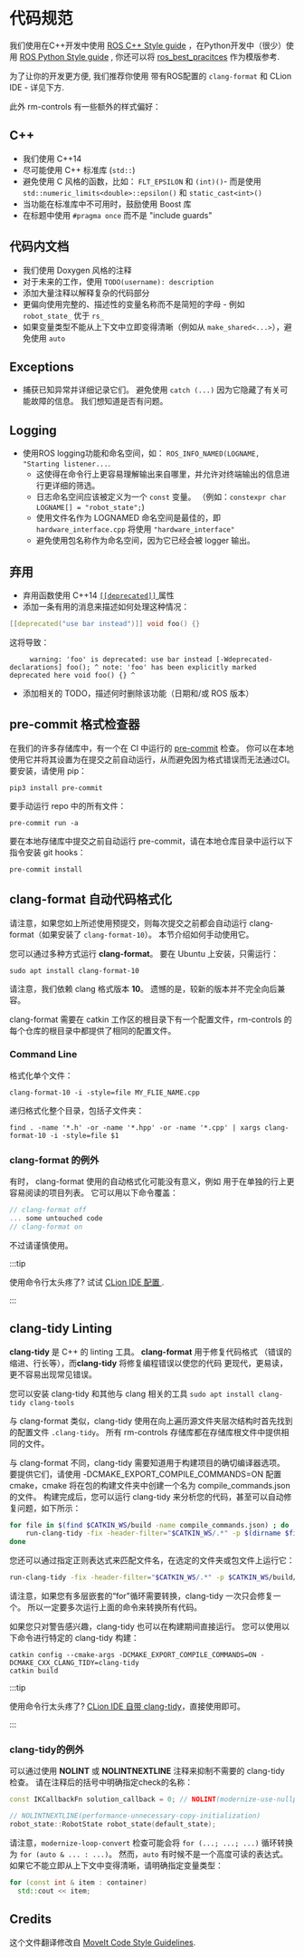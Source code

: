 # 代码规范

我们使用在C++开发中使用 [ROS C++ Style guide](http://wiki.ros.org/CppStyleGuide) ，在Python开发中（很少）使用 [ROS Python Style guide](http://wiki.ros.org/PyStyleGuide) , 你还可以将 [ros_best_pracitces](https://github.com/leggedrobotics/ros_best_practices) 作为模版参考.

为了让你的开发更方便, 我们推荐你使用 带有ROS配置的 ``clang-format`` 和 CLion IDE - 详见下方.

此外 rm-controls 有一些额外的样式偏好：

## C++

 - 我们使用 C++14
 - 尽可能使用 C++ 标准库 (``std::``) 
 - 避免使用 C 风格的函数，比如： ``FLT_EPSILON`` 和 ``(int)()``-  而是使用 ``std::numeric_limits<double>::epsilon()`` 和 ``static_cast<int>()``
 - 当功能在标准库中不可用时，鼓励使用 Boost 库
 - 在标题中使用 ``#pragma once`` 而不是 "include guards"

## 代码内文档

 - 我们使用 Doxygen 风格的注释
 - 对于未来的工作，使用 ``TODO(username): description``
 - 添加大量注释以解释复杂的代码部分
 - 更偏向使用完整的、描述性的变量名称而不是简短的字母 - 例如 ``robot_state_`` 优于 ``rs_``
 - 如果变量类型不能从上下文中立即变得清晰（例如从 ``make_shared<...>``），避免使用 ``auto``

## Exceptions
 - 捕获已知异常并详细记录它们。 避免使用 ``catch (...)`` 因为它隐藏了有关可能故障的信息。 我们想知道是否有问题。

## Logging

 - 使用ROS logging功能和命名空间，如： ``ROS_INFO_NAMED(LOGNAME, "Starting listener...``.
   - 这使得在命令行上更容易理解输出来自哪里，并允许对终端输出的信息进行更详细的筛选。
   - 日志命名空间应该被定义为一个 ``const`` 变量。 （例如：``constexpr char LOGNAME[] = "robot_state";``)
   - 使用文件名作为 LOGNAMED 命名空间是最佳的，即 ``hardware_interface.cpp`` 将使用 ``"hardware_interface"``
   - 避免使用包名称作为命名空间，因为它已经会被 logger 输出。

## 弃用

 - 弃用函数使用 C++14 [ ``[[deprecated]]`` ](https://en.cppreference.com/w/cpp/language/attributes/deprecated) 属性
 - 添加一条有用的消息来描述如何处理这种情况：

```cpp
[[deprecated("use bar instead")]] void foo() {}
```

   这将导致：

         warning: 'foo' is deprecated: use bar instead [-Wdeprecated-declarations] foo(); ^ note: 'foo' has been explicitly marked deprecated here void foo() {} ^

 - 添加相关的 TODO，描述何时删除该功能（日期和/或 ROS 版本）


## pre-commit 格式检查器

在我们的许多存储库中，有一个在 CI 中运行的 [pre-commit](https://pre-commit.com/) 检查。
你可以在本地使用它并将其设置为在提交之前自动运行，从而避免因为格式错误而无法通过CI。
要安装，请使用 pip：

    pip3 install pre-commit

要手动运行 repo 中的所有文件：

    pre-commit run -a

要在本地存储库中提交之前自动运行 pre-commit，请在本地仓库目录中运行以下指令安装 git hooks：

    pre-commit install

## clang-format 自动代码格式化

请注意，如果您如上所述使用预提交，则每次提交之前都会自动运行 clang-format（如果安装了 `clang-format-10`）。 本节介绍如何手动使用它。

您可以通过多种方式运行 **clang-format**。 要在 Ubuntu 上安装，只需运行：

    sudo apt install clang-format-10

请注意，我们依赖 clang 格式版本 **10**。 遗憾的是，较新的版本并不完全向后兼容。

clang-format 需要在 catkin 工作区的根目录下有一个配置文件，rm-controls 的每个仓库的根目录中都提供了相同的配置文件。

### Command Line

格式化单个文件：

    clang-format-10 -i -style=file MY_FLIE_NAME.cpp

递归格式化整个目录，包括子文件夹：

    find . -name '*.h' -or -name '*.hpp' -or -name '*.cpp' | xargs clang-format-10 -i -style=file $1

### clang-format 的例外

有时， clang-format 使用的自动格式化可能没有意义，例如 用于在单独的行上更容易阅读的项目列表。 它可以用以下命令覆盖：

```cpp
// clang-format off
... some untouched code
// clang-format on
```

不过请谨慎使用。

:::tip

使用命令行太头疼了? 试试 [CLion IDE 配置 ](./ide_config).

:::

## clang-tidy Linting

**clang-tidy** 是 C++ 的 linting 工具。 **clang-format** 用于修复代码格式
（错误的缩进、行长等），而**clang-tidy** 将修复编程错误以使您的代码
更现代，更易读，更不容易出现常见错误。

您可以安装 clang-tidy 和其他与 clang 相关的工具
`sudo apt install clang-tidy clang-tools`

与 clang-format 类似，clang-tidy 使用在向上遍历源文件夹层次结构时首先找到的配置文件 `.clang-tidy`。 所有 rm-controls 存储库都在存储库根文件中提供相同的文件。

与 clang-format 不同，clang-tidy 需要知道用于构建项目的确切编译器选项。 要提供它们，请使用 -DCMAKE_EXPORT_COMPILE_COMMANDS=ON 配置 cmake，cmake 将在包的构建文件夹中创建一个名为 compile_commands.json 的文件。 构建完成后，您可以运行 clang-tidy 来分析您的代码，甚至可以自动修复问题，如下所示：

```sh
for file in $(find $CATKIN_WS/build -name compile_commands.json) ; do
	run-clang-tidy -fix -header-filter="$CATKIN_WS/.*" -p $(dirname $file)
done
```
您还可以通过指定正则表达式来匹配文件名，在选定的文件夹或包文件上运行它：
```sh
run-clang-tidy -fix -header-filter="$CATKIN_WS/.*" -p $CATKIN_WS/build/rm_hw rm_hw
```

请注意，如果您有多层嵌套的“for”循环需要转换，clang-tidy
一次只会修复一个。 所以一定要多次运行上面的命令来转换所有代码。

如果您只对警告感兴趣，clang-tidy 也可以在构建期间直接运行。
您可以使用以下命令进行特定的 clang-tidy 构建：
```
catkin config --cmake-args -DCMAKE_EXPORT_COMPILE_COMMANDS=ON -DCMAKE_CXX_CLANG_TIDY=clang-tidy
catkin build
```

:::tip

使用命令行太头疼了? [CLion IDE 自带 clang-tidy](https://www.jetbrains.com/help/clion/clang-tidy-checks-support.html)，直接使用即可。

:::

### clang-tidy的例外

可以通过使用 **NOLINT** 或 **NOLINTNEXTLINE** 注释来抑制不需要的 clang-tidy 检查。 请在注释后的括号中明确指定check的名称：
```cpp
const IKCallbackFn solution_callback = 0; // NOLINT(modernize-use-nullptr)

// NOLINTNEXTLINE(performance-unnecessary-copy-initialization)
robot_state::RobotState robot_state(default_state);
```
请注意，`modernize-loop-convert` 检查可能会将 `for (...; ...; ...)` 循环转换为 `for (auto & ... : ...)`。
然而，`auto` 有时候不是一个高度可读的表达式。
如果它不能立即从上下文中变得清晰，请明确指定变量类型：

```cpp
for (const int & item : container)
  std::cout << item;
```

## Credits
这个文件翻译修改自 [MoveIt Code Style Guidelines](https://moveit.ros.org/documentation/contributing/code/).